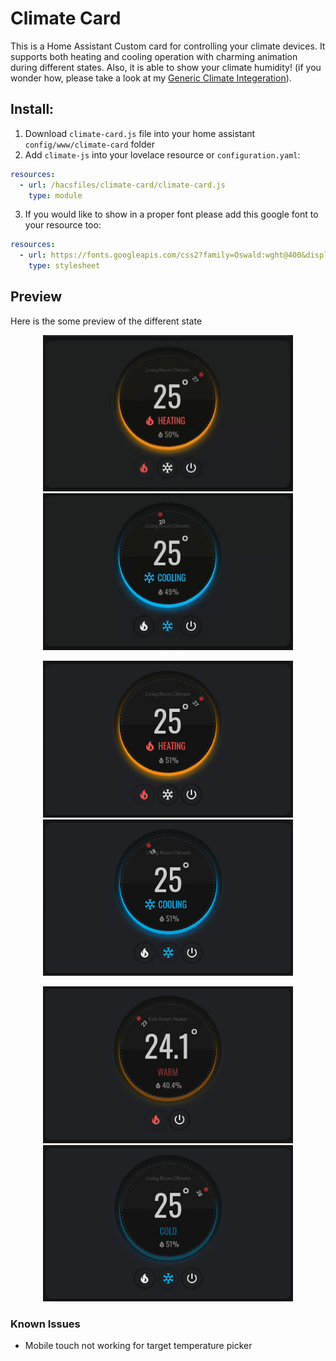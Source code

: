 # Climate Card 
This is a Home Assistant Custom card for controlling your climate devices. It supports both heating and cooling operation with charming animation during different states. 
Also, it is able to show your climate humidity! (if you wonder how, please take a look at my [Generic Climate Integeration](https://github.com/imohsenb/homeassistant-generic-climate)).

## Install:
1. Download `climate-card.js` file into your home assistant `config/www/climate-card` folder
2. Add `climate-js` into your lovelace resource or `configuration.yaml`:
```yaml
resources:
  - url: /hacsfiles/climate-card/climate-card.js
    type: module
```
3. If you would like to show in a proper font please add this google font to your resource too:
```yaml
resources:
  - url: https://fonts.googleapis.com/css2?family=Oswald:wght@400&display=swap
    type: stylesheet

```

## Preview
Here is the some preview of the different state

<p align="center">
<img src="https://github.com/imohsenb/homeassistant-climate-card/raw/images/heating.gif" alt="Home Assistant Climate Heating Mode" width="400"/>
<img src="https://github.com/imohsenb/homeassistant-climate-card/raw/images/cooling.gif" alt="Home Assistant Climate Cooling Mode" width="400"/>
</p>

<p align="center">
<img src="https://github.com/imohsenb/homeassistant-climate-card/raw/images/01-heating-mode.jpg" alt="Home Assistant Climate Heating Mode" width="400"/>

<img src="https://github.com/imohsenb/homeassistant-climate-card/raw/images/03-cooling-mode.jpg" alt="Home Assistant Climate Cooling Mode" width="400"/>

</p>
<p align="center">
<img src="https://github.com/imohsenb/homeassistant-climate-card/raw/images/02-warm-mode.jpg" alt="Home Assistant Climate Warm Mode" width="400"/>
<img src="https://github.com/imohsenb/homeassistant-climate-card/raw/images/04-cool-mode.jpg" alt="Home Assistant Climate Cold Mode" width="400"/>
</p>




### Known Issues
- Mobile touch not working for target temperature picker
